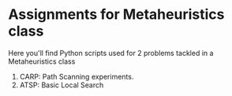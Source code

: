 # Assignments for Metaheuristics class
Here you'll find Python scripts used for 2 problems tackled in a Metaheuristics class
1. CARP: Path Scanning experiments.
2. ATSP: Basic Local Search 

